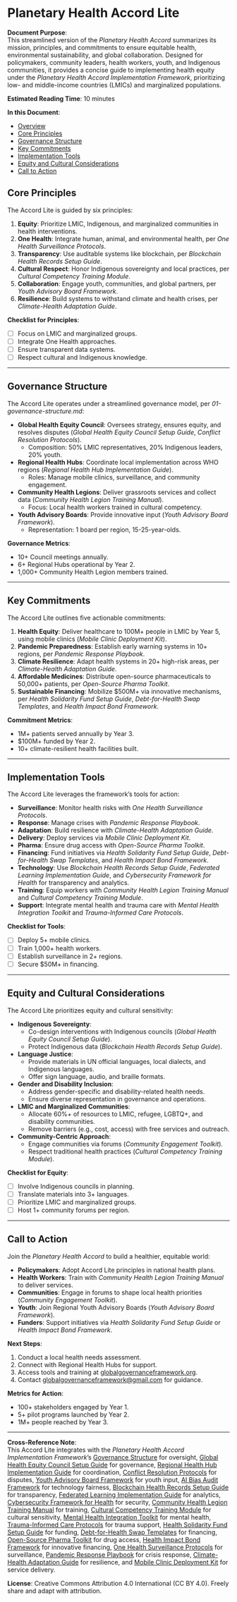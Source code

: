 # Planetary Health Accord Lite

**Document Purpose**:  
This streamlined version of the *Planetary Health Accord* summarizes its mission, principles, and commitments to ensure equitable health, environmental sustainability, and global collaboration. Designed for policymakers, community leaders, health workers, youth, and Indigenous communities, it provides a concise guide to implementing health equity under the *Planetary Health Accord Implementation Framework*, prioritizing low- and middle-income countries (LMICs) and marginalized populations.

**Estimated Reading Time**: 10 minutes

**In this Document**:
- [Overview](#overview)
- [Core Principles](#core-principles)
- [Governance Structure](#governance-structure)
- [Key Commitments](#key-commitments)
- [Implementation Tools](#implementation-tools)
- [Equity and Cultural Considerations](#equity-and-cultural-considerations)
- [Call to Action](#call-to-action)

## Core Principles

The Accord Lite is guided by six principles:

1. **Equity**: Prioritize LMIC, Indigenous, and marginalized communities in health interventions.
2. **One Health**: Integrate human, animal, and environmental health, per *One Health Surveillance Protocols*.
3. **Transparency**: Use auditable systems like blockchain, per *Blockchain Health Records Setup Guide*.
4. **Cultural Respect**: Honor Indigenous sovereignty and local practices, per *Cultural Competency Training Module*.
5. **Collaboration**: Engage youth, communities, and global partners, per *Youth Advisory Board Framework*.
6. **Resilience**: Build systems to withstand climate and health crises, per *Climate-Health Adaptation Guide*.

**Checklist for Principles**:
- [ ] Focus on LMIC and marginalized groups.
- [ ] Integrate One Health approaches.
- [ ] Ensure transparent data systems.
- [ ] Respect cultural and Indigenous knowledge.

---

## Governance Structure

The Accord Lite operates under a streamlined governance model, per *01-governance-structure.md*:

- **Global Health Equity Council**: Oversees strategy, ensures equity, and resolves disputes (*Global Health Equity Council Setup Guide*, *Conflict Resolution Protocols*).
  - Composition: 50% LMIC representatives, 20% Indigenous leaders, 20% youth.
- **Regional Health Hubs**: Coordinate local implementation across WHO regions (*Regional Health Hub Implementation Guide*).
  - Roles: Manage mobile clinics, surveillance, and community engagement.
- **Community Health Legions**: Deliver grassroots services and collect data (*Community Health Legion Training Manual*).
  - Focus: Local health workers trained in cultural competency.
- **Youth Advisory Boards**: Provide innovative input (*Youth Advisory Board Framework*).
  - Representation: 1 board per region, 15-25-year-olds.

**Governance Metrics**:
- 10+ Council meetings annually.
- 6+ Regional Hubs operational by Year 2.
- 1,000+ Community Health Legion members trained.

---

## Key Commitments

The Accord Lite outlines five actionable commitments:

1. **Health Equity**: Deliver healthcare to 100M+ people in LMIC by Year 5, using mobile clinics (*Mobile Clinic Deployment Kit*).
2. **Pandemic Preparedness**: Establish early warning systems in 10+ regions, per *Pandemic Response Playbook*.
3. **Climate Resilience**: Adapt health systems in 20+ high-risk areas, per *Climate-Health Adaptation Guide*.
4. **Affordable Medicines**: Distribute open-source pharmaceuticals to 50,000+ patients, per *Open-Source Pharma Toolkit*.
5. **Sustainable Financing**: Mobilize $500M+ via innovative mechanisms, per *Health Solidarity Fund Setup Guide*, *Debt-for-Health Swap Templates*, and *Health Impact Bond Framework*.

**Commitment Metrics**:
- 1M+ patients served annually by Year 3.
- $100M+ funded by Year 2.
- 10+ climate-resilient health facilities built.

---

## Implementation Tools

The Accord Lite leverages the framework’s tools for action:

- **Surveillance**: Monitor health risks with *One Health Surveillance Protocols*.
- **Response**: Manage crises with *Pandemic Response Playbook*.
- **Adaptation**: Build resilience with *Climate-Health Adaptation Guide*.
- **Delivery**: Deploy services via *Mobile Clinic Deployment Kit*.
- **Pharma**: Ensure drug access with *Open-Source Pharma Toolkit*.
- **Financing**: Fund initiatives via *Health Solidarity Fund Setup Guide*, *Debt-for-Health Swap Templates*, and *Health Impact Bond Framework*.
- **Technology**: Use *Blockchain Health Records Setup Guide*, *Federated Learning Implementation Guide*, and *Cybersecurity Framework for Health* for transparency and analytics.
- **Training**: Equip workers with *Community Health Legion Training Manual* and *Cultural Competency Training Module*.
- **Support**: Integrate mental health and trauma care with *Mental Health Integration Toolkit* and *Trauma-Informed Care Protocols*.

**Checklist for Tools**:
- [ ] Deploy 5+ mobile clinics.
- [ ] Train 1,000+ health workers.
- [ ] Establish surveillance in 2+ regions.
- [ ] Secure $50M+ in financing.

---

## Equity and Cultural Considerations

The Accord Lite prioritizes equity and cultural sensitivity:

- **Indigenous Sovereignty**:
  - Co-design interventions with Indigenous councils (*Global Health Equity Council Setup Guide*).
  - Protect Indigenous data (*Blockchain Health Records Setup Guide*).
- **Language Justice**:
  - Provide materials in UN official languages, local dialects, and Indigenous languages.
  - Offer sign language, audio, and braille formats.
- **Gender and Disability Inclusion**:
  - Address gender-specific and disability-related health needs.
  - Ensure diverse representation in governance and operations.
- **LMIC and Marginalized Communities**:
  - Allocate 60%+ of resources to LMIC, refugee, LGBTQ+, and disability communities.
  - Remove barriers (e.g., cost, access) with free services and outreach.
- **Community-Centric Approach**:
  - Engage communities via forums (*Community Engagement Toolkit*).
  - Respect traditional health practices (*Cultural Competency Training Module*).

**Checklist for Equity**:
- [ ] Involve Indigenous councils in planning.
- [ ] Translate materials into 3+ languages.
- [ ] Prioritize LMIC and marginalized groups.
- [ ] Host 1+ community forums per region.

---

## Call to Action

Join the *Planetary Health Accord* to build a healthier, equitable world:

- **Policymakers**: Adopt Accord Lite principles in national health plans.
- **Health Workers**: Train with *Community Health Legion Training Manual* to deliver services.
- **Communities**: Engage in forums to shape local health priorities (*Community Engagement Toolkit*).
- **Youth**: Join Regional Youth Advisory Boards (*Youth Advisory Board Framework*).
- **Funders**: Support initiatives via *Health Solidarity Fund Setup Guide* or *Health Impact Bond Framework*.

**Next Steps**:
1. Conduct a local health needs assessment.
2. Connect with Regional Health Hubs for support.
3. Access tools and training at [globalgovernanceframework.org](http://globalgovernanceframework.org).
4. Contact [globalgovernanceframework@gmail.com](mailto:globalgovernanceframework@gmail.com) for guidance.

**Metrics for Action**:
- 100+ stakeholders engaged by Year 1.
- 5+ pilot programs launched by Year 2.
- 1M+ people reached by Year 3.

---

**Cross-Reference Note**:  
This Accord Lite integrates with the *Planetary Health Accord Implementation Framework*’s [Governance Structure](/frameworks/docs/implementation/planetary-health#01-governance-structure) for oversight, [Global Health Equity Council Setup Guide](/frameworks/tools/planetary-health/global-health-equity-council-setup-guide.md) for governance, [Regional Health Hub Implementation Guide](/frameworks/tools/planetary-health/regional-health-hub-implementation-guide.md) for coordination, [Conflict Resolution Protocols](/frameworks/tools/planetary-health/conflict-resolution-protocols-en.pdf) for disputes, [Youth Advisory Board Framework](/frameworks/tools/planetary-health/youth-advisory-board-framework-en.pdf) for youth input, [AI Bias Audit Framework](/frameworks/tools/planetary-health/ai-bias-audit-framework.md) for technology fairness, [Blockchain Health Records Setup Guide](/frameworks/tools/planetary-health/blockchain-health-records-setup-guide.md) for transparency, [Federated Learning Implementation Guide](/frameworks/tools/planetary-health/federated-learning-implementation-guide.md) for analytics, [Cybersecurity Framework for Health](/frameworks/tools/planetary-health/cybersecurity-framework-for-health.md) for security, [Community Health Legion Training Manual](/frameworks/tools/planetary-health/community-health-legion-training-manual.md) for training, [Cultural Competency Training Module](/frameworks/tools/planetary-health/cultural-competency-training-module.md) for cultural sensitivity, [Mental Health Integration Toolkit](/frameworks/tools/planetary-health/mental-health-integration-toolkit.md) for mental health, [Trauma-Informed Care Protocols](/frameworks/tools/planetary-health/trauma-informed-care-protocols.md) for trauma support, [Health Solidarity Fund Setup Guide](/frameworks/tools/planetary-health/health-solidarity-fund-setup-guide.md) for funding, [Debt-for-Health Swap Templates](/frameworks/tools/planetary-health/debt-for-health-swap-templates.md) for financing, [Open-Source Pharma Toolkit](/frameworks/tools/planetary-health/open-source-pharma-toolkit.md) for drug access, [Health Impact Bond Framework](/frameworks/tools/planetary-health/health-impact-bond-framework.md) for innovative financing, [One Health Surveillance Protocols](/frameworks/tools/planetary-health/one-health-surveillance-protocols.md) for surveillance, [Pandemic Response Playbook](/frameworks/tools/planetary-health/pandemic-response-playbook.md) for crisis response, [Climate-Health Adaptation Guide](/frameworks/tools/planetary-health/climate-health-adaptation-guide.md) for resilience, and [Mobile Clinic Deployment Kit](/frameworks/tools/planetary-health/mobile-clinic-deployment-kit.md) for service delivery.

**License**: Creative Commons Attribution 4.0 International (CC BY 4.0). Freely share and adapt with attribution.

